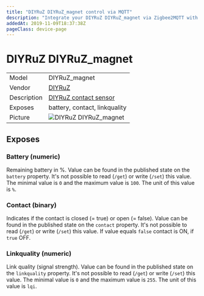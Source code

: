 ```yaml
---
title: "DIYRuZ DIYRuZ_magnet control via MQTT"
description: "Integrate your DIYRuZ DIYRuZ_magnet via Zigbee2MQTT with whatever smart home infrastructure you are using without the vendor's bridge or gateway."
addedAt: 2019-11-09T18:37:38Z
pageClass: device-page
---
```


<!-- !!!! -->
<!-- ATTENTION: This file is auto-generated through docgen! -->
<!-- You can only edit the "Notes"-Section between the two comment lines "Notes BEGIN" and "Notes END". -->
<!-- Do not use h1 or h2 heading within "## Notes"-Section. -->
<!-- !!!! -->

# DIYRuZ DIYRuZ_magnet

|     |     |
|-----|-----|
| Model | DIYRuZ_magnet  |
| Vendor  | [DIYRuZ](/supported-devices/#v=DIYRuZ)  |
| Description | [DIYRuZ contact sensor](https://modkam.ru/?p=1220) |
| Exposes | battery, contact, linkquality |
| Picture | ![DIYRuZ DIYRuZ_magnet](https://www.zigbee2mqtt.io/images/devices/DIYRuZ_magnet.jpg) |


<!-- Notes BEGIN: You can edit here. Add "## Notes" headline if not already present. -->


<!-- Notes END: Do not edit below this line -->



## Exposes

### Battery (numeric)
Remaining battery in %.
Value can be found in the published state on the `battery` property.
It's not possible to read (`/get`) or write (`/set`) this value.
The minimal value is `0` and the maximum value is `100`.
The unit of this value is `%`.

### Contact (binary)
Indicates if the contact is closed (= true) or open (= false).
Value can be found in the published state on the `contact` property.
It's not possible to read (`/get`) or write (`/set`) this value.
If value equals `false` contact is ON, if `true` OFF.

### Linkquality (numeric)
Link quality (signal strength).
Value can be found in the published state on the `linkquality` property.
It's not possible to read (`/get`) or write (`/set`) this value.
The minimal value is `0` and the maximum value is `255`.
The unit of this value is `lqi`.

